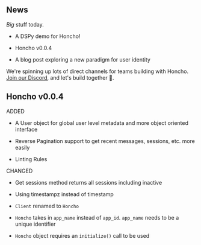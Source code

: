 ## News

*Big* stuff today.

- A DSPy demo for Honcho!  
    
- Honcho v0.0.4  
    
- A blog post exploring a new paradigm for user identity  


We're spinning up lots of direct channels for teams building with Honcho. [Join our Discord](https://mc.sendgrid.com/single-sends/f6b4e9ec-d1b9-11ee-a861-2a442512d272/editor/modules?moduleId=3132ac4a-0e6a-41d6-a023-b4348211294b.2), and let's build together 🦾.

## Honcho v0.0.4

ADDED
- A User object for global user level metadata and more object oriented interface
    
- Reverse Pagination support to get recent messages, sessions, etc. more easily
    
- Linting Rules

CHANGED
- Get sessions method returns all sessions including inactive
    
- Using timestampz instead of timestamp
    
- `Client` renamed to `Honcho`
    
- `Honcho` takes in `app_name` instead of `app_id`. `app_name` needs to be a unique identifier
    
- `Honcho` object requires an `initialize()` call to be used